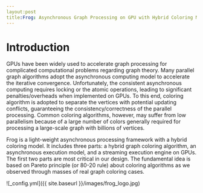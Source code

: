 ```yaml
---
layout:post
title:Frog: Asynchronous Graph Processing on GPU with Hybrid Coloring Model
---
```

# Introduction
GPUs have been widely used to accelerate graph processing for complicated computational problems regarding graph theory. Many parallel graph algorithms adopt the asynchronous computing model to accelerate the iterative convergence. Unfortunately, the consistent asynchronous computing requires locking or the atomic operations, leading to significant penalties/overheads when implemented on GPUs. To this end, coloring algorithm is adopted to separate the vertices with potential updating conflicts, guaranteeing the consistency/correctness of the parallel processing. Common coloring algorithms, however, may suffer from low parallelism because of a large number of colors generally required for processing a large-scale graph with billions of vertices.

Frog is a light-weight asynchronous processing framework with a hybrid coloring model. It includes three parts: a hybrid graph coloring algorithm, an asynchronous execution model, and a streaming execution engine on GPUs. The first two parts are most critical in our design. The fundamental idea is based on Pareto principle (or 80-20 rule) about coloring algorithms as we observed through masses of real graph coloring cases.

![_config.yml]({{ site.baseurl }}/images/frog_logo.jpg)
